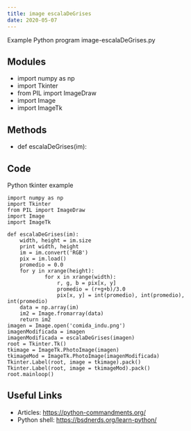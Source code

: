 ```yaml
---
title: image escalaDeGrises
date: 2020-05-07
---
```

Example Python program image-escalaDeGrises.py

## Modules

* import numpy as np
* import Tkinter
* from PIL import ImageDraw
* import Image
* import ImageTk

## Methods

* def escalaDeGrises(im):

## Code

Python tkinter example

    import numpy as np
    import Tkinter
    from PIL import ImageDraw
    import Image
    import ImageTk
    
    def escalaDeGrises(im):
        width, height = im.size
        print width, height
        im = im.convert('RGB')
        pix = im.load()
        promedio = 0.0
        for y in xrange(height):
                for x in xrange(width):
                    r, g, b = pix[x, y]
                    promedio = (r+g+b)/3.0
                    pix[x, y] = int(promedio), int(promedio), int(promedio)
        data = np.array(im)
        im2 = Image.fromarray(data)
        return im2
    imagen = Image.open('comida_indu.png')
    imagenModificada = imagen
    imagenModificada = escalaDeGrises(imagen)
    root = Tkinter.Tk()
    tkimage = ImageTk.PhotoImage(imagen)
    tkimageMod = ImageTk.PhotoImage(imagenModificada)
    Tkinter.Label(root, image = tkimage).pack()
    Tkinter.Label(root, image = tkimageMod).pack()
    root.mainloop()

## Useful Links

- Articles: https://python-commandments.org/
- Python shell: https://bsdnerds.org/learn-python/
